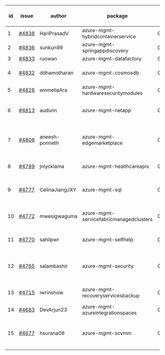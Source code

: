 | id | issue | author | package | assignee | bot advice | created date of issue | target release date | date from target |
| ------ | ------ | ------ | ------ | ------ | ------ | ------ | ------ | :-----: |
| 1 | [#4838](https://github.com/Azure/sdk-release-request/issues/4838) | HariPrasadV | azure-mgmt-hybridcontainerservice | ChenxiJiang333 | FirstGA | 12-18 | 01-26 |  |
| 2 | [#4836](https://github.com/Azure/sdk-release-request/issues/4836) | sunkun99 | azure-mgmt-springappdiscovery | ChenxiJiang333 | FirstBeta | 12-15 | 01-26 |  |
| 3 | [#4833](https://github.com/Azure/sdk-release-request/issues/4833) | ruowan | azure-mgmt-datafactory | ChenxiJiang333 |  | 12-15 | 01-26 |  |
| 4 | [#4832](https://github.com/Azure/sdk-release-request/issues/4832) | ddhamotharan | azure-mgmt-cosmosdb | ChenxiJiang333 | new comment. ForCLI | 12-12 | 01-26 |  |
| 5 | [#4828](https://github.com/Azure/sdk-release-request/issues/4828) | emmeliaAra | azure-mgmt-hardwaresecuritymodules | ChenxiJiang333 | FirstBeta | 12-11 | 01-26 |  |
| 6 | [#4813](https://github.com/Azure/sdk-release-request/issues/4813) | audunn | azure-mgmt-netapp | ChenxiJiang333 | close to release date.  HoldOn | 12-04 | 12-22 | 2 |
| 7 | [#4808](https://github.com/Azure/sdk-release-request/issues/4808) | aneesh-ponneth | azure-mgmt-edgemarketplace | ChenxiJiang333 | close to release date.  FirstBeta HoldOn | 11-29 | 12-22 | 2 |
| 8 | [#4789](https://github.com/Azure/sdk-release-request/issues/4789) | jnlycklama | azure-mgmt-healthcareapis | ChenxiJiang333 | close to release date.  | 11-28 | 12-22 | 2 |
| 9 | [#4777](https://github.com/Azure/sdk-release-request/issues/4777) | CelinaJiangJXY | azure-mgmt-sql | ChenxiJiang333 | close to release date.  ForCLI | 11-22 | 12-22 | 2 |
| 10 | [#4772](https://github.com/Azure/sdk-release-request/issues/4772) | mwesigwaguma | azure-mgmt-servicefabricmanagedclusters | ChenxiJiang333 | close to release date.  HoldOn | 11-21 | 12-22 | 2 |
| 11 | [#4770](https://github.com/Azure/sdk-release-request/issues/4770) | sahilpwr | azure-mgmt-selfhelp | ChenxiJiang333 | close to release date.  | 11-16 | 12-22 | 2 |
| 12 | [#4765](https://github.com/Azure/sdk-release-request/issues/4765) | salambashir | azure-mgmt-security | ChenxiJiang333 | close to release date.  MultiAPI HoldOn | 11-13 | 12-22 | 2 |
| 13 | [#4715](https://github.com/Azure/sdk-release-request/issues/4715) | iwrinshow | azure-mgmt-recoveryservicesbackup | ChenxiJiang333 | close to release date.  | 11-06 | 12-22 | 2 |
| 14 | [#4683](https://github.com/Azure/sdk-release-request/issues/4683) | DevArjun23 | azure-mgmt-azureintegrationspaces | ChenxiJiang333 | FirstBeta HoldOn | 10-24 | 01-26 |  |
| 15 | [#4677](https://github.com/Azure/sdk-release-request/issues/4677) | hsurana06 | azure-mgmt-scvmm | ChenxiJiang333 | close to release date.  FirstGA HoldOn | 10-23 | 12-22 | 2 |
